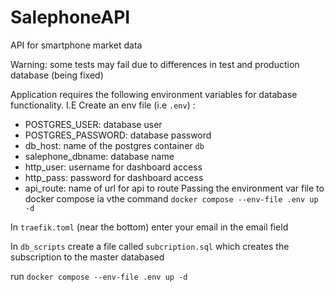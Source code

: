 # SalephoneAPI
API for smartphone market data

 
Warning: some tests may fail due to differences in test and production database (being fixed)

Application requires the following environment variables for database functionality. I.E Create an env file (i.e ```.env```) :
- POSTGRES_USER: database user
- POSTGRES_PASSWORD: database password
- db_host: name of the postgres container ```db```
- salephone_dbname: database name
- http_user: username for dashboard access
- http_pass: password for dashboard access
- api_route: name of url for api to route
Passing the environment var file to docker compose ia vthe command ```docker compose --env-file .env up -d```

In ```traefik.toml``` (near the bottom) enter your email in the email field

In ```db_scripts``` create a file called ```subcription.sql``` which creates the subscription to the master databased

run ```docker compose --env-file .env up -d```
